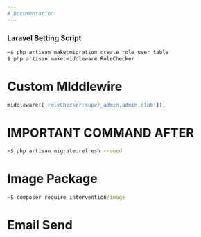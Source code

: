 ```yaml
---
# Documentation
---
```


### Laravel Betting Script

```cmd
~$ php artisan make:migration create_role_user_table
$ php artisan make:middleware RoleChecker

```

# Custom MIddlewire

```php
middleware(['roleChecker:super_admin,admin,club']);
```

# **IMPORTANT COMMAND AFTER**

```cmd
~$ php artisan migrate:refresh --seed
```

# Image Package

```cmd
~$ composer require intervention/image
```

# Email Send
